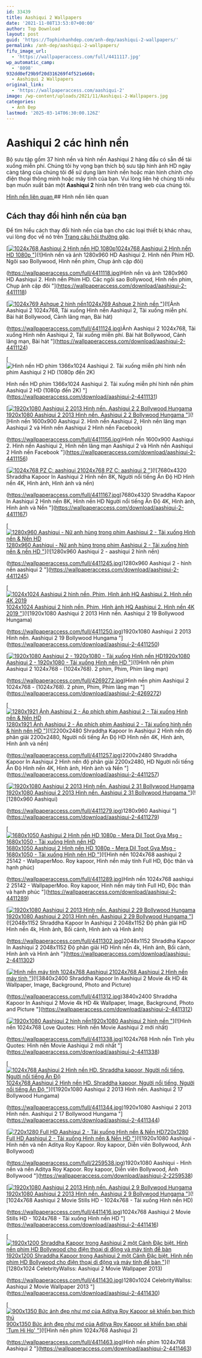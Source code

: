 ```yaml
---
id: 33439
title: Aashiqui 2 Wallpapers
date: '2021-11-08T13:53:07+00:00'
author: Top Download
layout: post
guid: 'https://Tophinhanhdep.com/anh-dep/aashiqui-2-wallpapers/'
permalink: /anh-dep/aashiqui-2-wallpapers/
fifu_image_url:
  - 'https://wallpaperaccess.com/full/4411117.jpg'
wp_automatic_camp:
  - '8098'
932dd0ef29b9f20d316269f4f521e660:
  - Aashiqui 2 Wallpapers
original_link:
  - 'https://wallpaperaccess.com/aashiqui-2'
image: /wp-content/uploads/2021/11/Aashiqui-2-Wallpapers.jpg
categories:
  - Ảnh Đẹp
lastmod: '2025-03-14T06:30:00.126Z'
---
```

# Aashiqui 2 các hình nền

Bộ sưu tập gồm 37 hình nền và hình nền Aashiqui 2 hàng đầu có sẵn để tải xuống miễn phí. Chúng tôi hy vọng bạn thích bộ sưu tập hình ảnh HD ngày càng tăng của chúng tôi để sử dụng làm hình nền hoặc màn hình chính cho điện thoại thông minh hoặc máy tính của bạn. Vui lòng liên hệ chúng tôi nếu bạn muốn xuất bản một **Aashiqui 2** hình nền trên trang web của chúng tôi.

[Hình nền liên quan ](#related) ## Hình nền liên quan

## Cách thay đổi hình nền của bạn

Để tìm hiểu cách thay đổi hình nền của bạn cho các loại thiết bị khác nhau, vui lòng đọc về nó trên [Trang câu hỏi thường gặp](https://tophinhanhdep.com/faq/).

  
[[![1024x768 Aashiqui 2 Hình nền HD 1080p](https://wallpaperaccess.com/full/4411117.jpg)1024x768 Aashiqui 2 Hình nền HD 1080p "](https://wallpaperaccess.com/download/aashiqui-2-4411117)](![Hình nền và ảnh 1280x960 HD Aashiqui 2.  Hình nền Phim HD.  Ngôi sao Bollywood, Hình nền phim, Chụp ảnh cặp đôi)

(https://wallpaperaccess.com/full/4411118.jpg)Hình nền và ảnh 1280x960 HD Aashiqui 2. Hình nền Phim HD. Các ngôi sao Bollywood, Hình nền phim, Chụp ảnh cặp đôi "](https://wallpaperaccess.com/download/aashiqui-2-4411118)

[[![1024x769 Ashque 2 hình nền](https://wallpaperaccess.com/full/4411123.jpg)1024x769 Ashque 2 hình nền "](https://wallpaperaccess.com/download/aashiqui-2-4411123)](![Ảnh Aashiqui 2 1024x768, Tải xuống Hình nền Aashiqui 2, Tải xuống miễn phí.  Bài hát Bollywood, Cảnh lãng mạn, Bài hát)

(https://wallpaperaccess.com/full/4411124.jpg)Ảnh Aashiqui 2 1024x768, Tải xuống Hình nền Aashiqui 2, Tải xuống miễn phí. Bài hát Bollywood, Cảnh lãng mạn, Bài hát "](https://wallpaperaccess.com/download/aashiqui-2-4411124)

[![Hình nền HD phim 1366x1024 Aashiqui 2.  Tải xuống miễn phí hình nền phim Aashiqui 2 HD (1080p đến 2K)](https://wallpaperaccess.com/full/4411131.jpg)

Hình nền HD phim 1366x1024 Aashiqui 2. Tải xuống miễn phí hình nền phim Aashiqui 2 HD (1080p đến 2K) "](https://wallpaperaccess.com/download/aashiqui-2-4411131)

[[![1920x1080 Aashiqui 2 2013 Hình nền.  Aashiqui 2 2 Bollywood Hungama](https://wallpaperaccess.com/full/4411132.jpg)1920x1080 Aashiqui 2 2013 Hình nền. Aashiqui 2 2 Bollywood Hungama "](https://wallpaperaccess.com/download/aashiqui-2-4411132)](![Hình nền 1600x900 Aashiqui 2.  Hình nền Aashiqui 2, Hình nền lãng mạn Aashiqui 2 và Hình nền Aashiqui 2 Hình nền Facebook)

(https://wallpaperaccess.com/full/4411156.jpg)Hình nền 1600x900 Aashiqui 2. Hình nền Aashiqui 2, Hình nền lãng mạn Aashiqui 2 và Hình nền Aashiqui 2 Hình nền Facebook "](https://wallpaperaccess.com/download/aashiqui-2-4411156)

[[![1024x768 PZ C: aashiqui 2](https://wallpaperaccess.com/full/4411160.jpg)1024x768 PZ C: aashiqui 2 "](https://wallpaperaccess.com/download/aashiqui-2-4411160)](![7680x4320 Shraddha Kapoor In Aashiqui 2 Hình nền 8K, Người nổi tiếng Ấn Độ HD Hình nền 4K, Hình ảnh, Hình ảnh và nền)

(https://wallpaperaccess.com/full/4411167.jpg)7680x4320 Shraddha Kapoor In Aashiqui 2 Hình nền 8K, Hình nền HD Người nổi tiếng Ấn Độ 4K, Hình ảnh, Hình ảnh và Nền "](https://wallpaperaccess.com/download/aashiqui-2-4411167)

[[![1280x960 Aashiqui - Nữ anh hùng trong phim Aashiqui 2 - Tải xuống Hình nền & Nền HD](https://wallpaperaccess.com/full/4411235.jpg)1280x960 Aashiqui - Nữ anh hùng trong phim Aashiqui 2 - Tải xuống hình nền &amp; nền HD "](https://wallpaperaccess.com/download/aashiqui-2-4411235)](![1280x960 Aashiqui 2 - aashiqui 2 hình nền)

(https://wallpaperaccess.com/full/4411245.jpg)1280x960 Aashiqui 2 - hình nền aashiqui 2 "](https://wallpaperaccess.com/download/aashiqui-2-4411245)

[[![1024x1024 Aashiqui 2 hình nền, Phim, Hình ảnh HQ Aashiqui 2.  Hình nền 4K 2019](https://wallpaperaccess.com/full/4411247.jpg)1024x1024 Aashiqui 2 hình nền, Phim, Hình ảnh HQ Aashiqui 2. Hình nền 4K 2019 "](https://wallpaperaccess.com/download/aashiqui-2-4411247)](![1920x1080 Aashiqui 2 2013 Hình nền.  Aashiqui 2 19 Bollywood Hungama)

(https://wallpaperaccess.com/full/4411250.jpg)1920x1080 Aashiqui 2 2013 Hình nền. Aashiqui 2 19 Bollywood Hungama "](https://wallpaperaccess.com/download/aashiqui-2-4411250)

[[![1920x1080 Aashiqui 2 - 1920x1080 - Tải xuống Hình nền HD](https://wallpaperaccess.com/full/4411253.jpg)1920x1080 Aashiqui 2 - 1920x1080 - Tải xuống Hình nền HD "](https://wallpaperaccess.com/download/aashiqui-2-4411253)](![Hình nền phim Aashiqui 2 1024x768 - (1024x768).  2 phim, Phim, Phim lãng mạn)

(https://wallpaperaccess.com/full/4269272.jpg)Hình nền phim Aashiqui 2 1024x768 - (1024x768). 2 phim, Phim, Phim lãng mạn "](https://wallpaperaccess.com/download/aashiqui-2-4269272)

[[![1280x1921 Ảnh Aashiqui 2 - Áp phích phim Aashiqui 2 - Tải xuống Hình nền & Nền HD](https://wallpaperaccess.com/full/4411256.jpg)1280x1921 Ảnh Aashiqui 2 - Áp phích phim Aashiqui 2 - Tải xuống hình nền &amp; hình nền HD "](https://wallpaperaccess.com/download/aashiqui-2-4411256)](![2200x2480 Shraddha Kapoor In Aashiqui 2 Hình nền độ phân giải 2200x2480, Người nổi tiếng Ấn Độ HD Hình nền 4K, Hình ảnh, Hình ảnh và nền)

(https://wallpaperaccess.com/full/4411257.jpg)2200x2480 Shraddha Kapoor In Aashiqui 2 Hình nền độ phân giải 2200x2480, HD Người nổi tiếng Ấn Độ Hình nền 4K, Hình ảnh, Hình ảnh và Nền "](https://wallpaperaccess.com/download/aashiqui-2-4411257)

[[![1920x1080 Aashiqui 2 2013 Hình nền.  Aashiqui 2 31 Bollywood Hungama](https://wallpaperaccess.com/full/4411263.jpg)1920x1080 Aashiqui 2 2013 Hình nền. Aashiqui 2 31 Bollywood Hungama "](https://wallpaperaccess.com/download/aashiqui-2-4411263)](![1280x960 Aashiqui)

(https://wallpaperaccess.com/full/4411279.jpg)1280x960 Aashiqui "](https://wallpaperaccess.com/download/aashiqui-2-4411279)

[[![1680x1050 Aashiqui 2 Hình nền HD 1080p - Mera Dil Toot Gya Msg - 1680x1050 - Tải xuống Hình nền HD](https://wallpaperaccess.com/full/4411287.jpg)1680x1050 Aashiqui 2 Hình nền HD 1080p - Mera Dil Toot Gya Msg - 1680x1050 - Tải xuống Hình nền HD "](https://wallpaperaccess.com/download/aashiqui-2-4411287)](![Hình nền 1024x768 aashiqui 2 25142 - WallpaperMoo.  Roy kapoor, Hình nền máy tính Full HD, Độc thân và hạnh phúc)

(https://wallpaperaccess.com/full/4411289.jpg)Hình nền 1024x768 aashiqui 2 25142 - WallpaperMoo. Roy kapoor, Hình nền máy tính Full HD, Độc thân và hạnh phúc "](https://wallpaperaccess.com/download/aashiqui-2-4411289)

[[![1920x1080 Aashiqui 2 2013 Hình nền.  Aashiqui 2 29 Bollywood Hungama](https://wallpaperaccess.com/full/4411290.jpg)1920x1080 Aashiqui 2 2013 Hình nền. Aashiqui 2 29 Bollywood Hungama "](https://wallpaperaccess.com/download/aashiqui-2-4411290)](![2048x1152 Shraddha Kapoor In Aashiqui 2 2048x1152 Độ phân giải HD Hình nền 4k, Hình ảnh, Bối cảnh, Hình ảnh và Hình ảnh)

(https://wallpaperaccess.com/full/4411302.jpg)2048x1152 Shraddha Kapoor In Aashiqui 2 2048x1152 Độ phân giải HD Hình nền 4k, Hình ảnh, Bối cảnh, Hình ảnh và Hình ảnh "](https://wallpaperaccess.com/download/aashiqui-2-4411302)

[[![Hình nền máy tính 1024x768 Aashiqui 2](https://wallpaperaccess.com/full/4411308.jpg)1024x768 Aashiqui 2 Hình nền máy tính "](https://wallpaperaccess.com/download/aashiqui-2-4411308)](![3840x2400 Shraddha Kapoor In Aashiqui 2 Movie 4k HD 4k Wallpaper, Image, Background, Photo and Picture)

(https://wallpaperaccess.com/full/4411312.jpg)3840x2400 Shraddha Kapoor In Aashiqui 2 Movie 4k HD 4k Wallpaper, Image, Background, Photo and Picture "](https://wallpaperaccess.com/download/aashiqui-2-4411312)

[[![1920x1080 Aashiqui 2 hình nền](https://wallpaperaccess.com/full/4411329.jpg)1920x1080 Aashiqui 2 hình nền "](https://wallpaperaccess.com/download/aashiqui-2-4411329)](![Hình nền 1024x768 Love Quotes: Hình nền Movie Aashiqui 2 mới nhất)

(https://wallpaperaccess.com/full/4411338.jpg)1024x768 Hình nền Tình yêu Quotes: Hình nền Movie Aashiqui 2 mới nhất "](https://wallpaperaccess.com/download/aashiqui-2-4411338)

[[![1024x768 Aashiqui 2 Hình nền HD.  Shraddha kapoor, Người nổi tiếng, Người nổi tiếng Ấn Độ](https://wallpaperaccess.com/full/4411341.jpg)1024x768 Aashiqui 2 Hình nền HD. Shraddha kapoor, Người nổi tiếng, Người nổi tiếng Ấn Độ "](https://wallpaperaccess.com/download/aashiqui-2-4411341)](![1920x1080 Aashiqui 2 2013 Hình nền.  Aashiqui 2 17 Bollywood Hungama)

(https://wallpaperaccess.com/full/4411344.jpg)1920x1080 Aashiqui 2 2013 Hình nền. Aashiqui 2 17 Bollywood Hungama "](https://wallpaperaccess.com/download/aashiqui-2-4411344)

[[![720x1280 Full HD Aashiqui 2 - Tải xuống Hình nền & Nền HD](https://wallpaperaccess.com/full/4411369.jpg)720x1280 Full HD Aashiqui 2 - Tải xuống Hình nền &amp; Nền HD "](https://wallpaperaccess.com/download/aashiqui-2-4411369)](![1920x1080 Aashiqui - Hình nền và nền Aditya Roy Kapoor.  Roy kapoor, Diễn viên Bollywood, Ảnh Bollywood)

(https://wallpaperaccess.com/full/2259538.jpg)1920x1080 Aashiqui - Hình nền và nền Aditya Roy Kapoor. Roy kapoor, Diễn viên Bollywood, Ảnh Bollywood "](https://wallpaperaccess.com/download/aashiqui-2-2259538)

[[![1920x1080 Aashiqui 2 2013 Hình nền.  Aashiqui 2 9 Bollywood Hungama](https://wallpaperaccess.com/full/4411403.jpg)1920x1080 Aashiqui 2 2013 Hình nền. Aashiqui 2 9 Bollywood Hungama "](https://wallpaperaccess.com/download/aashiqui-2-4411403)](![1024x768 Aashiqui 2 Movie Stills HD - 1024x768 - Tải xuống Hình nền HD)

(https://wallpaperaccess.com/full/4411416.jpg)1024x768 Aashiqui 2 Movie Stills HD - 1024x768 - Tải xuống Hình nền HD "](https://wallpaperaccess.com/download/aashiqui-2-4411416)

[[![1920x1200 Shraddha Kapoor trong Aashiqui 2 một Cảnh Đặc biệt.  Hình nền phim HD Bollywood cho điện thoại di động và máy tính để bàn](https://wallpaperaccess.com/full/4411428.jpg)1920x1200 Shraddha Kapoor trong Aashiqui 2 một Cảnh Đặc biệt. Hình nền phim HD Bollywood cho điện thoại di động và máy tính để bàn "](https://wallpaperaccess.com/download/aashiqui-2-4411428)](![1280x1024 CelebrityWallss: Aashiqui 2 Movie Wallpaper 2013)

(https://wallpaperaccess.com/full/4411430.jpg)1280x1024 CelebrityWallss: Aashiqui 2 Movie Wallpaper 2013 "](https://wallpaperaccess.com/download/aashiqui-2-4411430)

[[![900x1350 Bức ảnh đẹp như mơ của Aditya Roy Kapoor sẽ khiến bạn thích thú ](https://wallpaperaccess.com/full/4411437.jpg)900x1350 Bức ảnh đẹp như mơ của Aditya Roy Kapoor sẽ khiến bạn phải 'Tum Hi Ho' "](https://wallpaperaccess.com/download/aashiqui-2-4411437)](![Hình nền phim 1024x768 Aashiqui 2)

(https://wallpaperaccess.com/full/4411463.jpg)Hình nền phim 1024x768 Aashiqui 2 "](https://wallpaperaccess.com/download/aashiqui-2-4411463)
